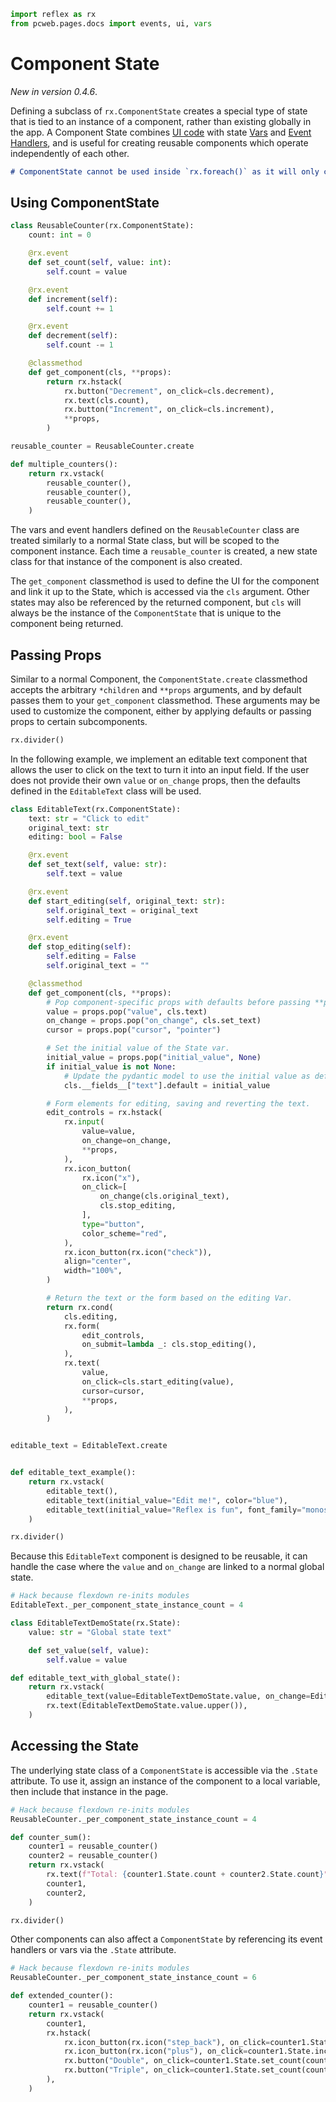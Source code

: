 ```python exec
import reflex as rx
from pcweb.pages.docs import events, ui, vars
```

# Component State

_New in version 0.4.6_.

Defining a subclass of `rx.ComponentState` creates a special type of state that is tied to an
instance of a component, rather than existing globally in the app. A Component State combines
[UI code]({ui.overview.path}) with state [Vars]({vars.base_vars.path}) and
[Event Handlers]({events.events_overview.path}),
and is useful for creating reusable components which operate independently of each other.

```md alert warning
# ComponentState cannot be used inside `rx.foreach()` as it will only create one state instance for all elements in the loop. Each iteration of the foreach will share the same state, which may lead to unexpected behavior.
```

## Using ComponentState

```python demo exec
class ReusableCounter(rx.ComponentState):
    count: int = 0

    @rx.event
    def set_count(self, value: int):
        self.count = value

    @rx.event
    def increment(self):
        self.count += 1

    @rx.event
    def decrement(self):
        self.count -= 1

    @classmethod
    def get_component(cls, **props):
        return rx.hstack(
            rx.button("Decrement", on_click=cls.decrement),
            rx.text(cls.count),
            rx.button("Increment", on_click=cls.increment),
            **props,
        )

reusable_counter = ReusableCounter.create

def multiple_counters():
    return rx.vstack(
        reusable_counter(),
        reusable_counter(),
        reusable_counter(),
    )
```

The vars and event handlers defined on the `ReusableCounter`
class are treated similarly to a normal State class, but will be scoped to the component instance. Each time a
`reusable_counter` is created, a new state class for that instance of the component is also created.

The `get_component` classmethod is used to define the UI for the component and link it up to the State, which
is accessed via the `cls` argument. Other states may also be referenced by the returned component, but
`cls` will always be the instance of the `ComponentState` that is unique to the component being returned.

## Passing Props

Similar to a normal Component, the `ComponentState.create` classmethod accepts the arbitrary
`*children` and `**props` arguments, and by default passes them to your `get_component` classmethod.
These arguments may be used to customize the component, either by applying defaults or
passing props to certain subcomponents.

```python eval
rx.divider()
```

In the following example, we implement an editable text component that allows the user to click on
the text to turn it into an input field. If the user does not provide their own `value` or `on_change`
props, then the defaults defined in the `EditableText` class will be used.

```python demo exec
class EditableText(rx.ComponentState):
    text: str = "Click to edit"
    original_text: str
    editing: bool = False

    @rx.event
    def set_text(self, value: str):
        self.text = value

    @rx.event
    def start_editing(self, original_text: str):
        self.original_text = original_text
        self.editing = True

    @rx.event
    def stop_editing(self):
        self.editing = False
        self.original_text = ""

    @classmethod
    def get_component(cls, **props):
        # Pop component-specific props with defaults before passing **props
        value = props.pop("value", cls.text)
        on_change = props.pop("on_change", cls.set_text)
        cursor = props.pop("cursor", "pointer")

        # Set the initial value of the State var.
        initial_value = props.pop("initial_value", None)
        if initial_value is not None:
            # Update the pydantic model to use the initial value as default.
            cls.__fields__["text"].default = initial_value

        # Form elements for editing, saving and reverting the text.
        edit_controls = rx.hstack(
            rx.input(
                value=value,
                on_change=on_change,
                **props,
            ),
            rx.icon_button(
                rx.icon("x"),
                on_click=[
                    on_change(cls.original_text),
                    cls.stop_editing,
                ],
                type="button",
                color_scheme="red",
            ),
            rx.icon_button(rx.icon("check")),
            align="center",
            width="100%",
        )

        # Return the text or the form based on the editing Var.
        return rx.cond(
            cls.editing,
            rx.form(
                edit_controls,
                on_submit=lambda _: cls.stop_editing(),
            ),
            rx.text(
                value,
                on_click=cls.start_editing(value),
                cursor=cursor,
                **props,
            ),
        )


editable_text = EditableText.create


def editable_text_example():
    return rx.vstack(
        editable_text(),
        editable_text(initial_value="Edit me!", color="blue"),
        editable_text(initial_value="Reflex is fun", font_family="monospace", width="100%"),
    )
```

```python eval
rx.divider()
```

Because this `EditableText` component is designed to be reusable, it can handle the case
where the `value` and `on_change` are linked to a normal global state.

```python exec
# Hack because flexdown re-inits modules
EditableText._per_component_state_instance_count = 4
```

```python demo exec
class EditableTextDemoState(rx.State):
    value: str = "Global state text"

    def set_value(self, value):
        self.value = value

def editable_text_with_global_state():
    return rx.vstack(
        editable_text(value=EditableTextDemoState.value, on_change=EditableTextDemoState.set_value),
        rx.text(EditableTextDemoState.value.upper()),
    )
```

## Accessing the State

The underlying state class of a `ComponentState` is accessible via the `.State` attribute. To use it,
assign an instance of the component to a local variable, then include that instance in the page.

```python exec
# Hack because flexdown re-inits modules
ReusableCounter._per_component_state_instance_count = 4
```

```python demo exec
def counter_sum():
    counter1 = reusable_counter()
    counter2 = reusable_counter()
    return rx.vstack(
        rx.text(f"Total: {counter1.State.count + counter2.State.count}"),
        counter1,
        counter2,
    )
```

```python eval
rx.divider()
```

Other components can also affect a `ComponentState` by referencing its event handlers or vars
via the `.State` attribute.

```python exec
# Hack because flexdown re-inits modules
ReusableCounter._per_component_state_instance_count = 6
```

```python demo exec
def extended_counter():
    counter1 = reusable_counter()
    return rx.vstack(
        counter1,
        rx.hstack(
            rx.icon_button(rx.icon("step_back"), on_click=counter1.State.set_count(0)),
            rx.icon_button(rx.icon("plus"), on_click=counter1.State.increment),
            rx.button("Double", on_click=counter1.State.set_count(counter1.State.count * 2)),
            rx.button("Triple", on_click=counter1.State.set_count(counter1.State.count * 3)),
        ),
    )
```
